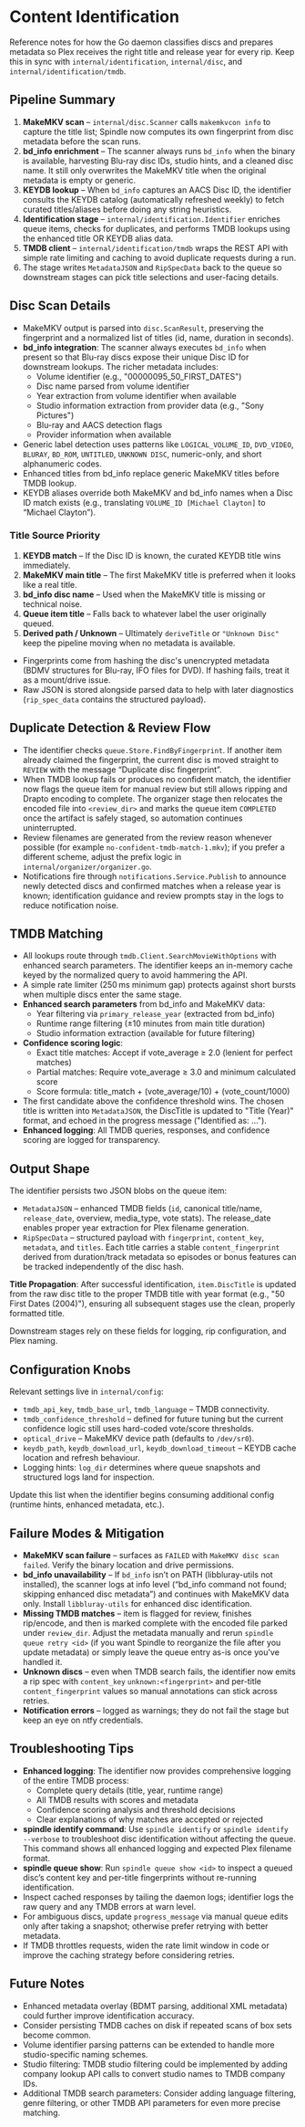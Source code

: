# Content Identification

Reference notes for how the Go daemon classifies discs and prepares metadata so Plex receives the right title and release year for every rip. Keep this in sync with `internal/identification`, `internal/disc`, and `internal/identification/tmdb`.

## Pipeline Summary

1. **MakeMKV scan** – `internal/disc.Scanner` calls `makemkvcon info` to capture the title list; Spindle now computes its own fingerprint from disc metadata before the scan runs.
2. **bd_info enrichment** – The scanner always runs `bd_info` when the binary is available, harvesting Blu-ray disc IDs, studio hints, and a cleaned disc name. It still only overwrites the MakeMKV title when the original metadata is empty or generic.
3. **KEYDB lookup** – When `bd_info` captures an AACS Disc ID, the identifier consults the KEYDB catalog (automatically refreshed weekly) to fetch curated titles/aliases before doing any string heuristics.
4. **Identification stage** – `internal/identification.Identifier` enriches queue items, checks for duplicates, and performs TMDB lookups using the enhanced title OR KEYDB alias data.
4. **TMDB client** – `internal/identification/tmdb` wraps the REST API with simple rate limiting and caching to avoid duplicate requests during a run.
5. The stage writes `MetadataJSON` and `RipSpecData` back to the queue so downstream stages can pick title selections and user-facing details.

## Disc Scan Details

- MakeMKV output is parsed into `disc.ScanResult`, preserving the fingerprint and a normalized list of titles (id, name, duration in seconds).
- **bd_info integration**: The scanner always executes `bd_info` when present so that Blu-ray discs expose their unique Disc ID for downstream lookups. The richer metadata includes:
  - Volume identifier (e.g., "00000095_50_FIRST_DATES")
  - Disc name parsed from volume identifier
  - Year extraction from volume identifier when available
  - Studio information extraction from provider data (e.g., "Sony Pictures")
  - Blu-ray and AACS detection flags
  - Provider information when available
- Generic label detection uses patterns like `LOGICAL_VOLUME_ID`, `DVD_VIDEO`, `BLURAY`, `BD_ROM`, `UNTITLED`, `UNKNOWN DISC`, numeric-only, and short alphanumeric codes.
- Enhanced titles from bd_info replace generic MakeMKV titles before TMDB lookup.
- KEYDB aliases override both MakeMKV and bd_info names when a Disc ID match exists (e.g., translating `VOLUME_ID [Michael Clayton]` to “Michael Clayton”).

### Title Source Priority

1. **KEYDB match** – If the Disc ID is known, the curated KEYDB title wins immediately.
2. **MakeMKV main title** – The first MakeMKV title is preferred when it looks like a real title.
3. **bd_info disc name** – Used when the MakeMKV title is missing or technical noise.
4. **Queue item title** – Falls back to whatever label the user originally queued.
5. **Derived path / Unknown** – Ultimately `deriveTitle` or `"Unknown Disc"` keep the pipeline moving when no metadata is available.
- Fingerprints come from hashing the disc's unencrypted metadata (BDMV structures for Blu-ray, IFO files for DVD). If hashing fails, treat it as a mount/drive issue.
- Raw JSON is stored alongside parsed data to help with later diagnostics (`rip_spec_data` contains the structured payload).

## Duplicate Detection & Review Flow

- The identifier checks `queue.Store.FindByFingerprint`. If another item already claimed the fingerprint, the current disc is moved straight to `REVIEW` with the message “Duplicate disc fingerprint”.
- When TMDB lookup fails or produces no confident match, the identifier now flags the queue item for manual review but still allows ripping and Drapto encoding to complete. The organizer stage then relocates the encoded file into `<review_dir>` and marks the queue item `COMPLETED` once the artifact is safely staged, so automation continues uninterrupted.
- Review filenames are generated from the review reason whenever possible (for example `no-confident-tmdb-match-1.mkv`); if you prefer a different scheme, adjust the prefix logic in `internal/organizer/organizer.go`.
- Notifications fire through `notifications.Service.Publish` to announce newly detected discs and confirmed matches when a release year is known; identification guidance and review prompts stay in the logs to reduce notification noise.

## TMDB Matching

- All lookups route through `tmdb.Client.SearchMovieWithOptions` with enhanced search parameters. The identifier keeps an in-memory cache keyed by the normalized query to avoid hammering the API.
- A simple rate limiter (250 ms minimum gap) protects against short bursts when multiple discs enter the same stage.
- **Enhanced search parameters** from bd_info and MakeMKV data:
  - Year filtering via `primary_release_year` (extracted from bd_info)
  - Runtime range filtering (±10 minutes from main title duration)
  - Studio information extraction (available for future filtering)
- **Confidence scoring logic**:
  - Exact title matches: Accept if vote_average ≥ 2.0 (lenient for perfect matches)
  - Partial matches: Require vote_average ≥ 3.0 and minimum calculated score
  - Score formula: title_match + (vote_average/10) + (vote_count/1000)
- The first candidate above the confidence threshold wins. The chosen title is written into `MetadataJSON`, the DiscTitle is updated to "Title (Year)" format, and echoed in the progress message ("Identified as: …").
- **Enhanced logging**: All TMDB queries, responses, and confidence scoring are logged for transparency.

## Output Shape

The identifier persists two JSON blobs on the queue item:

- `MetadataJSON` – enhanced TMDB fields (`id`, canonical title/name, `release_date`, overview, media_type, vote stats). The release_date enables proper year extraction for Plex filename generation.
- `RipSpecData` – structured payload with `fingerprint`, `content_key`, `metadata`, and `titles`. Each title carries a stable `content_fingerprint` derived from duration/track metadata so episodes or bonus features can be tracked independently of the disc hash.

**Title Propagation**: After successful identification, `item.DiscTitle` is updated from the raw disc title to the proper TMDB title with year format (e.g., "50 First Dates (2004)"), ensuring all subsequent stages use the clean, properly formatted title.

Downstream stages rely on these fields for logging, rip configuration, and Plex naming.

## Configuration Knobs

Relevant settings live in `internal/config`:

- `tmdb_api_key`, `tmdb_base_url`, `tmdb_language` – TMDB connectivity.
- `tmdb_confidence_threshold` – defined for future tuning but the current confidence logic still uses hard-coded vote/score thresholds.
- `optical_drive` – MakeMKV device path (defaults to `/dev/sr0`).
- `keydb_path`, `keydb_download_url`, `keydb_download_timeout` – KEYDB cache location and refresh behaviour.
- Logging hints: `log_dir` determines where queue snapshots and structured logs land for inspection.

Update this list when the identifier begins consuming additional config (runtime hints, enhanced metadata, etc.).

## Failure Modes & Mitigation

- **MakeMKV scan failure** – surfaces as `FAILED` with `MakeMKV disc scan failed`. Verify the binary location and drive permissions.
- **bd_info unavailability** – If `bd_info` isn’t on PATH (libbluray-utils not installed), the scanner logs at info level (“bd_info command not found; skipping enhanced disc metadata”) and continues with MakeMKV data only. Install `libbluray-utils` for enhanced disc identification.
- **Missing TMDB matches** – item is flagged for review, finishes rip/encode, and then is marked complete with the encoded file parked under `review_dir`. Adjust the metadata manually and rerun `spindle queue retry <id>` (if you want Spindle to reorganize the file after you update metadata) or simply leave the queue entry as-is once you've handled it.
- **Unknown discs** – even when TMDB search fails, the identifier now emits a rip spec with `content_key` `unknown:<fingerprint>` and per-title `content_fingerprint` values so manual annotations can stick across retries.
- **Notification errors** – logged as warnings; they do not fail the stage but keep an eye on ntfy credentials.

## Troubleshooting Tips

- **Enhanced logging**: The identifier now provides comprehensive logging of the entire TMDB process:
  - Complete query details (title, year, runtime range)
  - All TMDB results with scores and metadata
  - Confidence scoring analysis and threshold decisions
  - Clear explanations of why matches are accepted or rejected
- **spindle identify command**: Use `spindle identify` or `spindle identify --verbose` to troubleshoot disc identification without affecting the queue. This command shows all enhanced logging and expected Plex filename format.
- **spindle queue show**: Run `spindle queue show <id>` to inspect a queued disc’s content key and per-title fingerprints without re-running identification.
- Inspect cached responses by tailing the daemon logs; identifier logs the raw query and any TMDB errors at warn level.
- For ambiguous discs, update `progress_message` via manual queue edits only after taking a snapshot; otherwise prefer retrying with better metadata.
- If TMDB throttles requests, widen the rate limit window in code or improve the caching strategy before considering retries.

## Future Notes

- Enhanced metadata overlay (BDMT parsing, additional XML metadata) could further improve identification accuracy.
- Consider persisting TMDB caches on disk if repeated scans of box sets become common.
- Volume identifier parsing patterns can be extended to handle more studio-specific naming schemes.
- Studio filtering: TMDB studio filtering could be implemented by adding company lookup API calls to convert studio names to TMDB company IDs.
- Additional TMDB search parameters: Consider adding language filtering, genre filtering, or other TMDB API parameters for even more precise matching.
